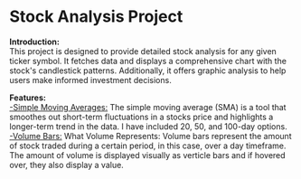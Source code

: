 # Stock Analysis Project  

**Introduction:**  
This project is designed to provide detailed stock analysis for any given ticker symbol. It fetches data and displays a comprehensive chart with the stock's candlestick patterns. Additionally, it offers graphic analysis to help users make informed investment decisions.

**Features:**  
<u>-Simple Moving Averages:</u> The simple moving average (SMA) is a tool that smoothes out short-term fluctuations in a stocks price and highlights a longer-term trend in the data. I have included 20, 50, and 100-day options.  
<u>-Volume Bars:</u> What Volume Represents: Volume bars represent the amount of stock traded during a certain period, in this case, over a day timeframe. The amount of volume is displayed visually as verticle bars and if hovered over, they also display a value. 
